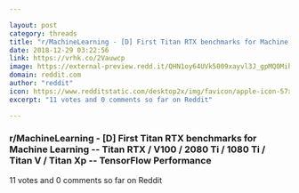 ```yaml
---

layout: post
category: threads
title: "r/MachineLearning - [D] First Titan RTX benchmarks for Machine Learning -- Titan RTX / V100 / 2080 Ti / 1080 Ti / Titan V / Titan Xp -- TensorFlow Performance"
date: 2018-12-29 03:22:56
link: https://vrhk.co/2Vauwcp
image: https://external-preview.redd.it/QHN1oy64UVk5009xayvl3J_gpMQ0Mih_OF94X_mdYKI.jpg?auto=webp&s=20024a82a0618d16026684a9c72ae28a321861cc
domain: reddit.com
author: "reddit"
icon: https://www.redditstatic.com/desktop2x/img/favicon/apple-icon-57x57.png
excerpt: "11 votes and 0 comments so far on Reddit"

---
```


### r/MachineLearning - [D] First Titan RTX benchmarks for Machine Learning -- Titan RTX / V100 / 2080 Ti / 1080 Ti / Titan V / Titan Xp -- TensorFlow Performance

11 votes and 0 comments so far on Reddit